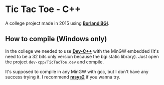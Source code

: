 # Tic Tac Toe - C++

A college project made in 2015 using **[Borland BGI](http://www.codecutter.net/tools/winbgim/)**.

## How to compile (Windows only)

In the college we needed to use **[Dev-C++](https://sourceforge.net/projects/orwelldevcpp/files/Setup%20Releases/Dev-Cpp%205.2.0.3%20MinGW32%20Setup.exe/download)** with the MinGW embedded (It's need to be a 32 bits only version because the bgi static library). Just open the project `dev-cpp/TicTacToe.dev` and compile.  


It's supposed to compile in any MinGW with gcc, but I don't have any success trying it. I recommend **[msys2](https://www.msys2.org/)** if you wanna try.  